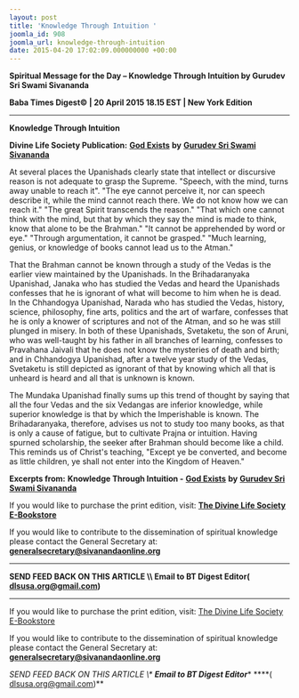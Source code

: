 ```yaml
---
layout: post
title: 'Knowledge Through Intuition '
joomla_id: 908
joomla_url: knowledge-through-intuition
date: 2015-04-20 17:02:09.000000000 +00:00
---
```

  

















































**Spiritual Message for the Day – Knowledge Through Intuition by Gurudev Sri Swami Sivananda**

**Baba Times Digest© | 20 April 2015 18.15 EST | New York Edition**



* * *

**Knowledge Through Intuition**

**Divine Life Society Publication:** [**God Exists**](http://www.dlshq.org/download/god_exists.htm#_VPID_29) **by** [**Gurudev Sri Swami Sivananda**](http://www.dlshq.org/saints/siva.htm)

At several places the Upanishads clearly state that intellect or discursive reason is not adequate to grasp the Supreme. "Speech, with the mind, turns away unable to reach it". "The eye cannot perceive it, nor can speech describe it, while the mind cannot reach there. We do not know how we can reach it." "The great Spirit transcends the reason." "That which one cannot think with the mind, but that by which they say the mind is made to think, know that alone to be the Brahman." "It cannot be apprehended by word or eye." "Through argumentation, it cannot be grasped." "Much learning, genius, or knowledge of books cannot lead us to the Atman."

That the Brahman cannot be known through a study of the Vedas is the earlier view maintained by the Upanishads. In the Brihadaranyaka Upanishad, Janaka who has studied the Vedas and heard the Upanishads confesses that he is ignorant of what will become to him when he is dead. In the Chhandogya Upanishad, Narada who has studied the Vedas, history, science, philosophy, fine arts, politics and the art of warfare, confesses that he is only a knower of scriptures and not of the Atman, and so he was still plunged in misery. In both of these Upanishads, Svetaketu, the son of Aruni, who was well-taught by his father in all branches of learning, confesses to Pravahana Jaivali that he does not know the mysteries of death and birth; and in Chhandogya Upanishad, after a twelve year study of the Vedas, Svetaketu is still depicted as ignorant of that by knowing which all that is unheard is heard and all that is unknown is known.

The Mundaka Upanishad finally sums up this trend of thought by saying that all the four Vedas and the six Vedangas are inferior knowledge, while superior knowledge is that by which the Imperishable is known. The Brihadaranyaka, therefore, advises us not to study too many books, as that is only a cause of fatigue, but to cultivate Prajna or intuition. Having spurned scholarship, the seeker after Brahman should become like a child. This reminds us of Christ's teaching, "Except ye be converted, and become as little children, ye shall not enter into the Kingdom of Heaven."

**Excerpts from:**  **Knowledge Through Intuition -** [**God Exists**](http://www.dlshq.org/download/god_exists.htm#_VPID_29) **by** [**Gurudev Sri Swami Sivananda**](http://www.dlshq.org/saints/siva.htm)

If you would like to purchase the print edition, visit: **[The Divine Life Society E-Bookstore](http://www.dlshq.org/download/download.htm)**

If you would like to contribute to the dissemination of spiritual knowledge please contact the General Secretary at: [](mailto:%20%3Cscript%20type=%27text/javascript%27%3E%20%3C%21--%20var%20prefix%20=%20%27ma%27%20+%20%27il%27%20+%20%27to%27;%20var%20path%20=%20%27hr%27%20+%20%27ef%27%20+%20%27=%27;%20var%20addy57016%20=%20%27generalsecretary%27%20+%20%27@%27;%20addy57016%20=%20addy57016%20+%20%27sivanandaonline%27%20+%20%27.%27%20+%20%27org%27;%20document.write%28%27%3Ca%20%27%20+%20path%20+%20%27%5C%27%27%20+%20prefix%20+%20%27:%27%20+%20addy57016%20+%20%27%5C%27%3E%27%29;%20document.write%28addy57016%29;%20document.write%28%27%3C%5C/a%3E%27%29;%20//--%3E%5Cn%20%3C/script%3E%3Cscript%20type=%27text/javascript%27%3E%20%3C%21--%20document.write%28%27%3Cspan%20style=%5C%27display:%20none;%5C%27%3E%27%29;%20//--%3E%20%3C/script%3EThis%20email%20address%20is%20being%20protected%20from%20spambots.%20You%20need%20JavaScript%20enabled%20to%20view%20it.%20%3Cscript%20type=%27text/javascript%27%3E%20%3C%21--%20document.write%28%27%3C/%27%29;%20document.write%28%27span%3E%27%29;%20//--%3E%20%3C/script%3E?subject=Contribution%20to%20Dissemination%20of%20Spiritual%20Knowledge) **generalsecretary@sivanandaonline.org**

****

**SEND FEED BACK ON THIS ARTICLE \\\ Email to BT Digest Editor[](mailto:%20%3Cscript%20type=%27text/javascript%27%3E%20%3C%21--%20var%20prefix%20=%20%27ma%27%20+%20%27il%27%20+%20%27to%27;%20var%20path%20=%20%27hr%27%20+%20%27ef%27%20+%20%27=%27;%20var%20addy72654%20=%20%27dlsusa.org%27%20+%20%27@%27;%20addy72654%20=%20addy72654%20+%20%27gmail%27%20+%20%27.%27%20+%20%27com%27;%20document.write%28%27%3Ca%20%27%20+%20path%20+%20%27%5C%27%27%20+%20prefix%20+%20%27:%27%20+%20addy72654%20+%20%27%5C%27%3E%27%29;%20document.write%28addy72654%29;%20document.write%28%27%3C%5C/a%3E%27%29;%20//--%3E%5Cn%20%3C/script%3E%3Cscript%20type=%27text/javascript%27%3E%20%3C%21--%20document.write%28%27%3Cspan%20style=%5C%27display:%20none;%5C%27%3E%27%29;%20//--%3E%20%3C/script%3EThis%20email%20address%20is%20being%20protected%20from%20spambots.%20You%20need%20JavaScript%20enabled%20to%20view%20it.%20%3Cscript%20type=%27text/javascript%27%3E%20%3C%21--%20document.write%28%27%3C/%27%29;%20document.write%28%27span%3E%27%29;%20//--%3E%20%3C/script%3E?subject=DLS%20Posts)( [dlsusa.org@gmail.com](mailto:dlsusa.org@gmail.com))**



* * *



  

If you would like to purchase the print edition, visit: [The Divine Life Society E-Bookstore](http://www.dlshq.org/download/download.htm)

If you would like to contribute to the dissemination of spiritual knowledge please contact the General Secretary at: **[generalsecretary@sivanandaonline.org](mailto:generalsecretary@sivanandaonline.org)**

**SEND FEED BACK ON THIS ARTICLE \\\**  **Email to BT Digest Editor**** [](mailto:%20%3Cscript%20type=%27text/javascript%27%3E%20%3C%21--%20var%20prefix%20=%20%27ma%27%20+%20%27il%27%20+%20%27to%27;%20var%20path%20=%20%27hr%27%20+%20%27ef%27%20+%20%27=%27;%20var%20addy72654%20=%20%27dlsusa.org%27%20+%20%27@%27;%20addy72654%20=%20addy72654%20+%20%27gmail%27%20+%20%27.%27%20+%20%27com%27;%20document.write%28%27%3Ca%20%27%20+%20path%20+%20%27%5C%27%27%20+%20prefix%20+%20%27:%27%20+%20addy72654%20+%20%27%5C%27%3E%27%29;%20document.write%28addy72654%29;%20document.write%28%27%3C%5C/a%3E%27%29;%20//--%3E%5Cn%20%3C/script%3E%3Cscript%20type=%27text/javascript%27%3E%20%3C%21--%20document.write%28%27%3Cspan%20style=%5C%27display:%20none;%5C%27%3E%27%29;%20//--%3E%20%3C/script%3EThis%20email%20address%20is%20being%20protected%20from%20spambots.%20You%20need%20JavaScript%20enabled%20to%20view%20it.%20%3Cscript%20type=%27text/javascript%27%3E%20%3C%21--%20document.write%28%27%3C/%27%29;%20document.write%28%27span%3E%27%29;%20//--%3E%20%3C/script%3E?subject=DLS%20Posts)****( [dlsusa.org@gmail.com](mailto:dlsusa.org@gmail.com))**  
